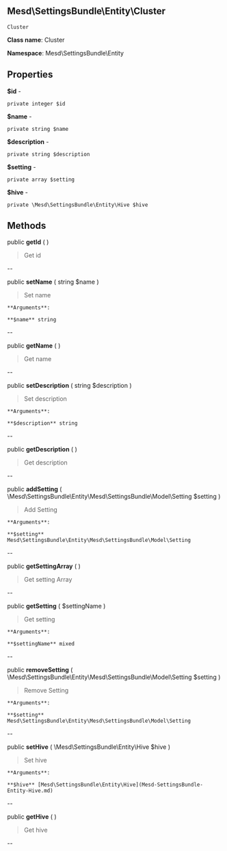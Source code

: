 Mesd\SettingsBundle\Entity\Cluster
---------------

    Cluster

    


**Class name**: Cluster

**Namespace**: Mesd\SettingsBundle\Entity









Properties
----------


**$id** - 



    private integer $id






**$name** - 



    private string $name






**$description** - 



    private string $description






**$setting** - 



    private array $setting






**$hive** - 



    private \Mesd\SettingsBundle\Entity\Hive $hive






Methods
-------


public **getId** (  )


> Get id









--


public **setName** ( string $name )


> Set name








    **Arguments**:

    **$name** string 


--


public **getName** (  )


> Get name









--


public **setDescription** ( string $description )


> Set description








    **Arguments**:

    **$description** string 


--


public **getDescription** (  )


> Get description









--


public **addSetting** ( \Mesd\SettingsBundle\Entity\Mesd\SettingsBundle\Model\Setting $setting )


> Add Setting








    **Arguments**:

    **$setting** Mesd\SettingsBundle\Entity\Mesd\SettingsBundle\Model\Setting 


--


public **getSettingArray** (  )


> Get setting Array









--


public **getSetting** ( $settingName )


> Get setting








    **Arguments**:

    **$settingName** mixed 


--


public **removeSetting** ( \Mesd\SettingsBundle\Entity\Mesd\SettingsBundle\Model\Setting $setting )


> Remove Setting








    **Arguments**:

    **$setting** Mesd\SettingsBundle\Entity\Mesd\SettingsBundle\Model\Setting 


--


public **setHive** ( \Mesd\SettingsBundle\Entity\Hive $hive )


> Set hive








    **Arguments**:

    **$hive** [Mesd\SettingsBundle\Entity\Hive](Mesd-SettingsBundle-Entity-Hive.md) 


--


public **getHive** (  )


> Get hive









--

